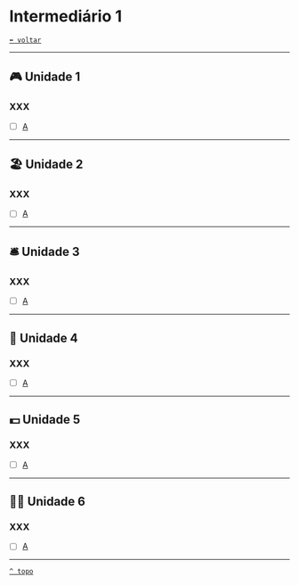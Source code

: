 <!-- <font face="Calibri"> -->

# Intermediário 1

[`⬅️ voltar`](../EF%20Route.md)

---

## 🎮 Unidade 1

### XXX

+ [ ] [A](../Detalhes/EF%20Route.md)

---

## 🏖️ Unidade 2

### XXX

+ [ ] [A](../Detalhes/EF%20Route.md)

---

## 🛎️ Unidade 3

### XXX

+ [ ] [A](../Detalhes/EF%20Route.md)

---

## 🍾 Unidade 4

### XXX

+ [ ] [A](../Detalhes/EF%20Route.md)

---

## 💵 Unidade 5

### XXX

+ [ ] [A](../Detalhes/EF%20Route.md)

---

## 👷🏻 Unidade 6

### XXX

+ [ ] [A](../Detalhes/EF%20Route.md)

---

[`^ topo`](#-intermediario-1)
<!-- </font> -->
